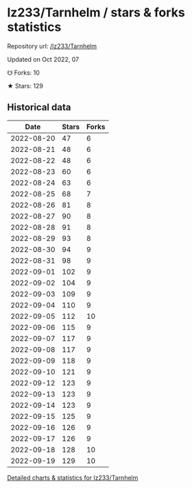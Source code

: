 # lz233/Tarnhelm / stars & forks statistics

Repository url: [/lz233/Tarnhelm](https://github.com/lz233/Tarnhelm)

Updated on Oct 2022, 07

☋ Forks: 10

★ Stars: 129

## Historical data
| Date | Stars | Forks |
|------|-------|-------|
| 2022-08-20 | 47 | 6 | 
| 2022-08-21 | 48 | 6 | 
| 2022-08-22 | 48 | 6 | 
| 2022-08-23 | 60 | 6 | 
| 2022-08-24 | 63 | 6 | 
| 2022-08-25 | 68 | 7 | 
| 2022-08-26 | 81 | 8 | 
| 2022-08-27 | 90 | 8 | 
| 2022-08-28 | 91 | 8 | 
| 2022-08-29 | 93 | 8 | 
| 2022-08-30 | 94 | 9 | 
| 2022-08-31 | 98 | 9 | 
| 2022-09-01 | 102 | 9 | 
| 2022-09-02 | 104 | 9 | 
| 2022-09-03 | 109 | 9 | 
| 2022-09-04 | 110 | 9 | 
| 2022-09-05 | 112 | 10 | 
| 2022-09-06 | 115 | 9 | 
| 2022-09-07 | 117 | 9 | 
| 2022-09-08 | 117 | 9 | 
| 2022-09-09 | 118 | 9 | 
| 2022-09-10 | 121 | 9 | 
| 2022-09-12 | 123 | 9 | 
| 2022-09-13 | 123 | 9 | 
| 2022-09-14 | 123 | 9 | 
| 2022-09-15 | 125 | 9 | 
| 2022-09-16 | 126 | 9 | 
| 2022-09-17 | 126 | 9 | 
| 2022-09-18 | 128 | 10 | 
| 2022-09-19 | 129 | 10 | 


[Detailed charts & statistics for lz233/Tarnhelm](https://reviewgithub.com/rep/lz233/Tarnhelm)
